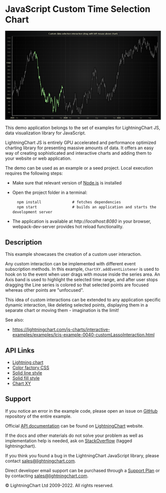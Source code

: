 # JavaScript Custom Time Selection Chart

![JavaScript Custom Time Selection Chart](customTimeSelectionInteraction-darkGold.png)

This demo application belongs to the set of examples for LightningChart JS, data visualization library for JavaScript.

LightningChart JS is entirely GPU accelerated and performance optimized charting library for presenting massive amounts of data. It offers an easy way of creating sophisticated and interactive charts and adding them to your website or web application.

The demo can be used as an example or a seed project. Local execution requires the following steps:

-   Make sure that relevant version of [Node.js](https://nodejs.org/en/download/) is installed
-   Open the project folder in a terminal:

          npm install              # fetches dependencies
          npm start                # builds an application and starts the development server

-   The application is available at _http://localhost:8080_ in your browser, webpack-dev-server provides hot reload functionality.


## Description

This example showcases the creation of a custom user interaction.

Any custom interaction can be implemented with different event subscription methods.
In this example, `ChartXY.addEventListener` is used to hook on to the event when user drags with mouse inside the series area.
An Axis band is used to highlight the selected time range, and after user stops dragging the Line series is colored so that selected points are focused whereas other points are "unfocused".

This idea of custom interactions can be extended to any application specific dynamic interaction, like deleting selected points, displaying them in a separate chart or moving them - imagination is the limit!

See also:

-   https://lightningchart.com/js-charts/interactive-examples/examples/lcjs-example-0040-customLassoInteraction.html


## API Links

* [Lightning chart]
* [Color factory CSS]
* [Solid line style]
* [Solid fill style]
* [Chart XY]


## Support

If you notice an error in the example code, please open an issue on [GitHub][0] repository of the entire example.

Official [API documentation][1] can be found on [LightningChart][2] website.

If the docs and other materials do not solve your problem as well as implementation help is needed, ask on [StackOverflow][3] (tagged lightningchart).

If you think you found a bug in the LightningChart JavaScript library, please contact sales@lightningchart.com.

Direct developer email support can be purchased through a [Support Plan][4] or by contacting sales@lightningchart.com.

[0]: https://github.com/Arction/
[1]: https://lightningchart.com/lightningchart-js-api-documentation/
[2]: https://lightningchart.com
[3]: https://stackoverflow.com/questions/tagged/lightningchart
[4]: https://lightningchart.com/support-services/

© LightningChart Ltd 2009-2022. All rights reserved.


[Lightning chart]: https://lightningchart.com/js-charts/api-documentation/v7.0.1/functions/lightningChart-1.html
[Color factory CSS]: https://lightningchart.com/js-charts/api-documentation/v7.0.1/functions/ColorCSS.html
[Solid line style]: https://lightningchart.com/js-charts/api-documentation/v7.0.1/classes/SolidLine.html
[Solid fill style]: https://lightningchart.com/js-charts/api-documentation/v7.0.1/classes/SolidFill.html
[Chart XY]: https://lightningchart.com/js-charts/api-documentation/v7.0.1/classes/ChartXY.html

